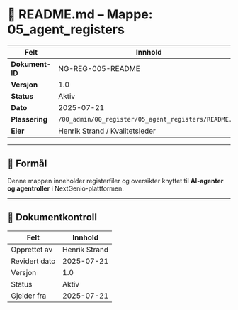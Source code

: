 # 📘 README.md – Mappe: 05_agent_registers

| Felt             | Innhold                                                |
|------------------|---------------------------------------------------------|
| **Dokument-ID**  | NG-REG-005-README                               |
| **Versjon**      | 1.0                                                     |
| **Status**       | Aktiv                                                   |
| **Dato**         | 2025-07-21                                              |
| **Plassering**   | `/00_admin/00_register/05_agent_registers/README.md`        |
| **Eier**         | Henrik Strand / Kvalitetsleder                          |

---

## 🎯 Formål

Denne mappen inneholder registerfiler og oversikter knyttet til **AI-agenter og agentroller** i NextGenio-plattformen.

---

## 📄 Dokumentkontroll

| Felt             | Innhold                      |
|------------------|------------------------------|
| Opprettet av     | Henrik Strand                |
| Revidert dato    | 2025-07-21                   |
| Versjon          | 1.0                          |
| Status           | Aktiv                        |
| Gjelder fra      | 2025-07-21                   |

